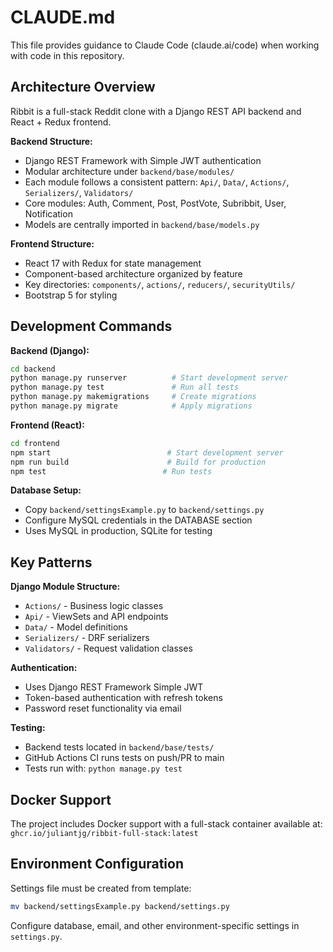 # CLAUDE.md

This file provides guidance to Claude Code (claude.ai/code) when working with code in this repository.

## Architecture Overview

Ribbit is a full-stack Reddit clone with a Django REST API backend and React + Redux frontend.

**Backend Structure:**
- Django REST Framework with Simple JWT authentication
- Modular architecture under `backend/base/modules/`
- Each module follows a consistent pattern: `Api/`, `Data/`, `Actions/`, `Serializers/`, `Validators/`
- Core modules: Auth, Comment, Post, PostVote, Subribbit, User, Notification
- Models are centrally imported in `backend/base/models.py`

**Frontend Structure:**
- React 17 with Redux for state management
- Component-based architecture organized by feature
- Key directories: `components/`, `actions/`, `reducers/`, `securityUtils/`
- Bootstrap 5 for styling

## Development Commands

**Backend (Django):**
```bash
cd backend
python manage.py runserver          # Start development server
python manage.py test               # Run all tests
python manage.py makemigrations     # Create migrations
python manage.py migrate            # Apply migrations
```

**Frontend (React):**
```bash
cd frontend
npm start                          # Start development server
npm run build                      # Build for production
npm test                          # Run tests
```

**Database Setup:**
- Copy `backend/settingsExample.py` to `backend/settings.py`
- Configure MySQL credentials in the DATABASE section
- Uses MySQL in production, SQLite for testing

## Key Patterns

**Django Module Structure:**
- `Actions/` - Business logic classes
- `Api/` - ViewSets and API endpoints
- `Data/` - Model definitions
- `Serializers/` - DRF serializers
- `Validators/` - Request validation classes

**Authentication:**
- Uses Django REST Framework Simple JWT
- Token-based authentication with refresh tokens
- Password reset functionality via email

**Testing:**
- Backend tests located in `backend/base/tests/`
- GitHub Actions CI runs tests on push/PR to main
- Tests run with: `python manage.py test`

## Docker Support

The project includes Docker support with a full-stack container available at:
`ghcr.io/juliantjg/ribbit-full-stack:latest`

## Environment Configuration

Settings file must be created from template:
```bash
mv backend/settingsExample.py backend/settings.py
```

Configure database, email, and other environment-specific settings in `settings.py`.